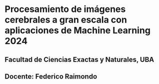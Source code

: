 # Procesamiento de imágenes cerebrales a gran escala con aplicaciones de Machine Learning 2024
## Facultad de Ciencias Exactas y Naturales, UBA
## Docente: Federico Raimondo